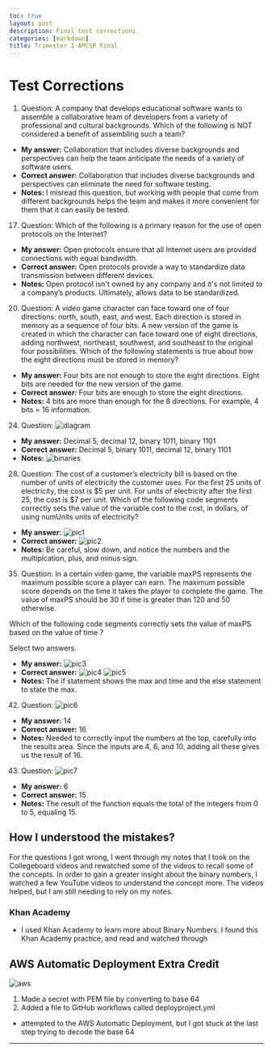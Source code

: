 ```yaml
---
toc: true
layout: post
description: Final test corrections. 
categories: [markdown]
title: Trimester 1 APCSP Final
---
```


# Test Corrections


1. Question: A company that develops educational software wants to assemble a collaborative team of developers from a variety of professional and cultural backgrounds. Which of the following is NOT considered a benefit of assembling such a team?

- **My answer:** Collaboration that includes diverse backgrounds and perspectives can help the team anticipate the needs of a variety of software users.
- **Correct answer:** Collaboration that includes diverse backgrounds and perspectives can eliminate the need for software testing.
- **Notes:** I misread this question, but working with people that come from different backgrounds helps the team and makes it more convenient for them that it can easily be tested. 





17. Question: Which of the following is a primary reason for the use of open protocols on the Internet? 

- **My answer:** Open protocols ensure that all Internet users are provided connections with equal bandwidth.
- **Correct answer:** Open protocols provide a way to standardize data transmission between different devices.
- **Notes:** Open protocol isn't owned by any company and it's not limited to a company’s products. Ultimately, allows data to be standardized. 





20. Question: A video game character can face toward one of four directions: north, south, east, and west. Each direction is stored in memory as a sequence of four bits. A new version of the game is created in which the character can face toward one of eight directions, adding northwest, northeast, southwest, and southeast to the original four possibilities. Which of the following statements is true about how the eight directions must be stored in memory? 

- **My answer:** Four bits are not enough to store the eight directions. Eight bits are needed for the new version of the game. 
- **Correct answer:** Four bits are enough to store the eight directions.
- **Notes:** 4 bits are more than enough for the 8 directions. For example, 4 bits = 16 information. 




24. Question: ![diagram](https://cdn.discordapp.com/attachments/702253958688800840/1040196947472044032/Screen_Shot_2022-11-10_at_1.31.11_AM.png)

- **My answer:** Decimal 5, decimal 12, binary 1011, binary 1101
- **Correct answer:** Decimal 5, binary 1011, decimal 12, binary 1101
- **Notes:** ![binaries](https://cdn.discordapp.com/attachments/702253958688800840/1040197705223381053/Screen_Shot_2022-11-10_at_1.33.52_AM.png)




28. Question: The cost of a customer’s electricity bill is based on the number of units of electricity the customer uses.
For the first 25 units of electricity, the cost is $5 per unit. For units of electricity after the first 25, the cost is $7 per unit.
Which of the following code segments correctly sets the value of the variable cost to the cost, in dollars, of using numUnits units of electricity?

- **My answer:** ![pic1](https://cdn.discordapp.com/attachments/702253958688800840/1040199308135374918/Screen_Shot_2022-11-10_at_1.40.33_AM.png)
- **Correct answer:** ![pic2](https://cdn.discordapp.com/attachments/702253958688800840/1040199395540471828/Screen_Shot_2022-11-10_at_1.40.21_AM.png)
- **Notes:** Be careful, slow down, and notice the numbers and the multiplcation, plus, and minus sign.  




35. Question: In a certain video game, the variable maxPS represents the maximum possible score a player can earn. The maximum possible score depends on the time it takes the player to complete the game. The value of maxPS should be 30 if time is greater than 120 and 50 otherwise.

Which of the following code segments correctly sets the value of maxPS based on the value of time ?

Select two answers.

- **My answer:** ![pic3](https://cdn.discordapp.com/attachments/702253958688800840/1040201473839083590/Screen_Shot_2022-11-10_at_1.48.50_AM.png)
- **Correct answer:** ![pic4](https://cdn.discordapp.com/attachments/702253958688800840/1040201474229149696/Screen_Shot_2022-11-10_at_1.49.10_AM.png)
![pic5](https://cdn.discordapp.com/attachments/702253958688800840/1040201565803397120/Screen_Shot_2022-11-10_at_1.49.03_AM.png)
- **Notes:** The if statement shows the max and time and the else statement to state the max. 





42. Question: ![pic6](https://cdn.discordapp.com/attachments/702253958688800840/1040203063924887594/Screen_Shot_2022-11-10_at_1.55.00_AM.png)

- **My answer:** 14
- **Correct answer:** 16
- **Notes:** Needed to correctly input the numbers at the top, carefully into the results area. Since the inputs are 4, 6, and 10, adding all these gives us the result of 16. 




43. Question: ![pic7](https://cdn.discordapp.com/attachments/702253958688800840/1040203516322512916/Screen_Shot_2022-11-10_at_1.57.14_AM.png)

- **My answer:** 6
- **Correct answer:** 15
- **Notes:** The result of the function equals the total of the integers from 0 to 5, equaling 15. 



## How I understood the mistakes? 

For the questions I got wrong, I went through my notes that I took on the Collegeboard videos and rewatched some of the videos to recall some of the concepts. In order to gain a greater insight about the binary numbers, I watched a few YouTube videos to understand the concept more. The videos helped, but I am still needing to rely on my notes. 

### Khan Academy 

- I used Khan Academy to learn more about Binary Numbers. I found this Khan Academy practice, and read and watched through 




## AWS Automatic Deployment Extra Credit 

![aws](https://cdn.discordapp.com/attachments/702253958688800840/1040349668611215450/Screen_Shot_2022-11-10_at_11.37.22_AM.png)


1. Made a secret with PEM file by converting to base 64 
2. Added a file to GitHub workflows called deployproject.yml 

- attempted to the AWS Automatic Deployment, but I got stuck at the last step trying to decode the base 64 




--- 
